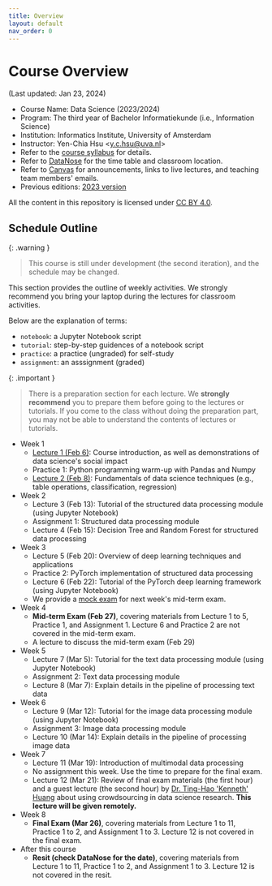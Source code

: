 ```yaml
---
title: Overview
layout: default
nav_order: 0
---
```


# Course Overview

(Last updated: Jan 23, 2024)

- Course Name: Data Science (2023/2024)
- Program: The third year of Bachelor Informatiekunde (i.e., Information Science)
- Institution: Informatics Institute, University of Amsterdam
- Instructor: Yen-Chia Hsu \<y.c.hsu@uva.nl\>
- Refer to the [course syllabus](syllabus) for details.
- Refer to [DataNose](https://datanose.nl/) for the time table and classroom location.
- Refer to [Canvas](https://canvas.uva.nl/) for announcements, links to live lectures, and teaching team members' emails.
- Previous editions: [2023 version](https://multix.io/data-science-book-uva-2023/)

All the content in this repository is licensed under [CC BY 4.0](https://creativecommons.org/licenses/by/4.0/).

## <a name="schedule"></a>Schedule Outline

{: .warning }
> This course is still under development (the second iteration), and the schedule may be changed.

This section provides the outline of weekly activities. We strongly recommend you bring your laptop during the lectures for classroom activities.

Below are the explanation of terms:
- `notebook`: a Jupyter Notebook script
- `tutorial`: step-by-step guidences of a notebook script
- `practice`: a practice (ungraded) for self-study
- `assignment`: an asssignment (graded)

{: .important }
> There is a preparation section for each lecture. We **strongly recommend** you to prepare them before going to the lectures or tutorials. If you come to the class without doing the preparation part, you may not be able to understand the contents of lectures or tutorials.

- Week 1
  - [Lecture 1 (Feb 6)](lectures/lec1): Course introduction, as well as demonstrations of data science's social impact
  - Practice 1: Python programming warm-up with Pandas and Numpy
  - [Lecture 2 (Feb 8)](lectures/lec2): Fundamentals of data science techniques (e.g., table operations, classification, regression)
- Week 2
  - Lecture 3 (Feb 13): Tutorial of the structured data processing module (using Jupyter Notebook)
  - Assignment 1: Structured data processing module
  - Lecture 4 (Feb 15): Decision Tree and Random Forest for structured data processing
- Week 3
  - Lecture 5 (Feb 20): Overview of deep learning techniques and applications
  - Practice 2: PyTorch implementation of structured data processing
  - Lecture 6 (Feb 22): Tutorial of the PyTorch deep learning framework (using Jupyter Notebook)
  - We provide a [mock exam](others/mock-exam-1) for next week's mid-term exam.
- Week 4
  - **Mid-term Exam (Feb 27)**, covering materials from Lecture 1 to 5, Practice 1, and Assignment 1. Lecture 6 and Practice 2 are not covered in the mid-term exam.
  - A lecture to discuss the mid-term exam (Feb 29)
- Week 5
  - Lecture 7 (Mar 5): Tutorial for the text data processing module (using Jupyter Notebook)
  - Assignment 2: Text data processing module
  - Lecture 8 (Mar 7): Explain details in the pipeline of processing text data
- Week 6
  - Lecture 9 (Mar 12): Tutorial for the image data processing module (using Jupyter Notebook)
  - Assignment 3: Image data processing module
  - Lecture 10 (Mar 14): Explain details in the pipeline of processing image data
- Week 7
  - Lecture 11 (Mar 19): Introduction of multimodal data processing
  - No assignment this week. Use the time to prepare for the final exam.
  - Lecture 12 (Mar 21): Review of final exam materials (the first hour) and a guest lecture (the second hour) by [Dr. Ting-Hao 'Kenneth' Huang](https://crowd.ist.psu.edu/) about using crowdsourcing in data science research. **This lecture will be given remotely.**
- Week 8
  - **Final Exam (Mar 26)**, covering materials from Lecture 1 to 11, Practice 1 to 2, and Assignment 1 to 3. Lecture 12 is not covered in the final exam.
- After this course
  - **Resit (check DataNose for the date)**, covering materials from Lecture 1 to 11, Practice 1 to 2, and Assignment 1 to 3. Lecture 12 is not covered in the resit.
